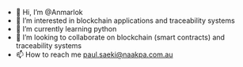 - 👋 Hi, I’m @Anmarlok
- 👀 I’m interested in blockchain applications and traceability systems
- 🌱 I’m currently learning python
- 💞️ I’m looking to collaborate on blockchain (smart contracts) and traceability systems
- 📫 How to reach me paul.saeki@naakpa.com.au

<!---
Anmarlok/Anmarlok is a ✨ special ✨ repository because its `README.md` (this file) appears on your GitHub profile.
You can click the Preview link to take a look at your changes.
--->
